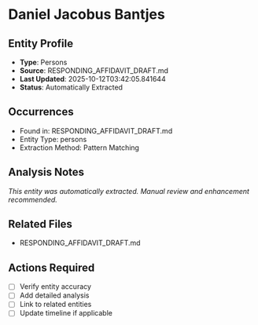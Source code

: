 # Daniel Jacobus Bantjes

## Entity Profile
- **Type**: Persons
- **Source**: RESPONDING_AFFIDAVIT_DRAFT.md
- **Last Updated**: 2025-10-12T03:42:05.841644
- **Status**: Automatically Extracted

## Occurrences
- Found in: RESPONDING_AFFIDAVIT_DRAFT.md
- Entity Type: persons
- Extraction Method: Pattern Matching

## Analysis Notes
*This entity was automatically extracted. Manual review and enhancement recommended.*

## Related Files
- RESPONDING_AFFIDAVIT_DRAFT.md

## Actions Required
- [ ] Verify entity accuracy
- [ ] Add detailed analysis
- [ ] Link to related entities
- [ ] Update timeline if applicable
